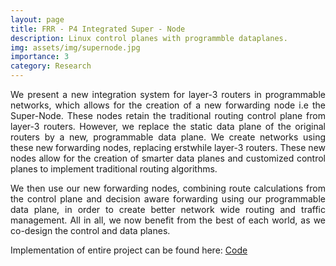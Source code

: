 ```yaml
---
layout: page
title: FRR - P4 Integrated Super - Node
description: Linux control planes with programmble dataplanes. 
img: assets/img/supernode.jpg
importance: 3
category: Research
---
```


<p align="justify"> We present a new integration system for layer-3 routers in programmable networks, which allows for the creation of a new forwarding node i.e the Super-Node. These nodes retain the traditional routing control plane from layer-3 routers. However, we replace the static data plane of the original routers by a new, programmable data plane. We create networks using these new forwarding nodes,
replacing erstwhile layer-3 routers. These new nodes allow for the creation of smarter data planes and customized control planes to implement traditional routing algorithms. </p>

<p align="justify">  We then use our new forwarding nodes, combining route calculations from the control plane and decision aware forwarding using our programmable data plane, in order to create better network wide routing and traffic management. All in all, we now benefit from the best of each world, as we co-design the control and data planes. </p>

Implementation of entire project can be found here: <a href="https://github.com/Siddhant-Ray/FRR-P4-Super-Node-Prototype"> Code </a>

